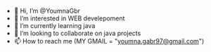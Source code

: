 - 👋 Hi, I’m @YoumnaGbr
- 👀 I’m interested in WEB develepoment
- 🌱 I’m currently learning java
- 💞️ I’m looking to collaborate on java projects
- 📫 How to reach me (MY GMAIL = "youmna.gabr97@gmail.com")

<!---
YoumnaGbr is a ✨ special ✨ repository because its `README.md` (this file) appears on your GitHub profile.
You can click the Preview link to take a look at your changes.
--->

